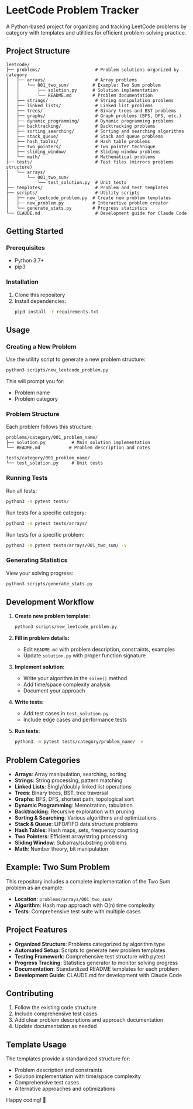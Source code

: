 # LeetCode Problem Tracker

A Python-based project for organizing and tracking LeetCode problems by category with templates and utilities for efficient problem-solving practice.

## Project Structure

```
leetcode/
├── problems/                     # Problem solutions organized by category
│   ├── arrays/                   # Array problems
│   │   └── 001_two_sum/         # Example: Two Sum problem
│   │       ├── solution.py      # Solution implementation
│   │       └── README.md        # Problem documentation
│   ├── strings/                  # String manipulation problems
│   ├── linked_lists/             # Linked list problems
│   ├── trees/                    # Binary trees and BST problems
│   ├── graphs/                   # Graph problems (BFS, DFS, etc.)
│   ├── dynamic_programming/      # Dynamic programming problems
│   ├── backtracking/             # Backtracking problems
│   ├── sorting_searching/        # Sorting and searching algorithms
│   ├── stack_queue/              # Stack and queue problems
│   ├── hash_tables/              # Hash table problems
│   ├── two_pointers/             # Two pointer technique
│   ├── sliding_window/           # Sliding window problems
│   └── math/                     # Mathematical problems
├── tests/                        # Test files (mirrors problems structure)
│   └── arrays/
│       └── 001_two_sum/
│           └── test_solution.py  # Unit tests
├── templates/                    # Problem and test templates
├── scripts/                      # Utility scripts
│   ├── new_leetcode_problem.py  # Create new problem templates
│   ├── new_problem.py           # Interactive problem creator
│   └── generate_stats.py        # Progress statistics
└── CLAUDE.md                     # Development guide for Claude Code
```

## Getting Started

### Prerequisites
- Python 3.7+
- pip3

### Installation
1. Clone this repository
2. Install dependencies:
   ```bash
   pip3 install -r requirements.txt
   ```

## Usage

### Creating a New Problem
Use the utility script to generate a new problem structure:

```bash
python3 scripts/new_leetcode_problem.py
```

This will prompt you for:
- Problem name
- Problem category

### Problem Structure
Each problem follows this structure:
```
problems/category/001_problem_name/
├── solution.py          # Main solution implementation
└── README.md           # Problem description and notes

tests/category/001_problem_name/
└── test_solution.py     # Unit tests
```

### Running Tests
Run all tests:
```bash
python3 -m pytest tests/
```

Run tests for a specific category:
```bash
python3 -m pytest tests/arrays/
```

Run tests for a specific problem:
```bash
python3 -m pytest tests/arrays/001_two_sum/ -v
```

### Generating Statistics
View your solving progress:
```bash
python3 scripts/generate_stats.py
```

## Development Workflow

1. **Create new problem template:**
   ```bash
   python3 scripts/new_leetcode_problem.py
   ```

2. **Fill in problem details:**
   - Edit `README.md` with problem description, constraints, examples
   - Update `solution.py` with proper function signature

3. **Implement solution:**
   - Write your algorithm in the `solve()` method
   - Add time/space complexity analysis
   - Document your approach

4. **Write tests:**
   - Add test cases in `test_solution.py`
   - Include edge cases and performance tests

5. **Run tests:**
   ```bash
   python3 -m pytest tests/category/problem_name/ -v
   ```

## Problem Categories

- **Arrays**: Array manipulation, searching, sorting
- **Strings**: String processing, pattern matching
- **Linked Lists**: Singly/doubly linked list operations
- **Trees**: Binary trees, BST, tree traversal
- **Graphs**: BFS, DFS, shortest path, topological sort
- **Dynamic Programming**: Memoization, tabulation
- **Backtracking**: Recursive exploration with pruning
- **Sorting & Searching**: Various algorithms and optimizations
- **Stack & Queue**: LIFO/FIFO data structure problems
- **Hash Tables**: Hash maps, sets, frequency counting
- **Two Pointers**: Efficient array/string processing
- **Sliding Window**: Subarray/substring problems
- **Math**: Number theory, bit manipulation

## Example: Two Sum Problem

This repository includes a complete implementation of the Two Sum problem as an example:

- **Location**: `problems/arrays/001_two_sum/`
- **Algorithm**: Hash map approach with O(n) time complexity
- **Tests**: Comprehensive test suite with multiple cases

## Project Features

- **Organized Structure**: Problems categorized by algorithm type
- **Automated Setup**: Scripts to generate new problem templates
- **Testing Framework**: Comprehensive test structure with pytest
- **Progress Tracking**: Statistics generator to monitor solving progress
- **Documentation**: Standardized README templates for each problem
- **Development Guide**: CLAUDE.md for development with Claude Code

## Contributing

1. Follow the existing code structure
2. Include comprehensive test cases
3. Add clear problem descriptions and approach documentation
4. Update documentation as needed

## Template Usage

The templates provide a standardized structure for:
- Problem description and constraints
- Solution implementation with time/space complexity
- Comprehensive test cases
- Alternative approaches and optimizations

Happy coding! 🚀